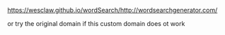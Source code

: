 https://wesclaw.github.io/wordSearch/http://wordsearchgenerator.com/


or try the original domain if this custom domain does ot work
